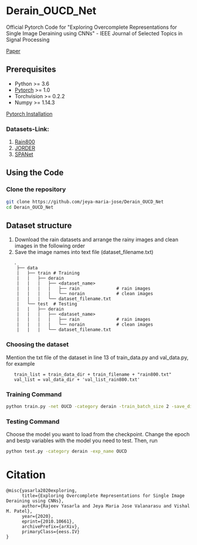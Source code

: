 # Derain_OUCD_Net
Official Pytorch Code for "Exploring Overcomplete Representations for Single Image Deraining using CNNs" - IEEE Journal of Selected Topics in Signal Processing



[Paper](https://arxiv.org/pdf/2010.10661.pdf)

## Prerequisites
- Python >= 3.6  
- [Pytorch](https://pytorch.org/) >= 1.0  
- Torchvision >= 0.2.2  
- Numpy >= 1.14.3

<a href="https://pytorch.org/ "> Pytorch Installation </a>  

### Datasets-Link:

1) [Rain800](https://github.com/hezhangsprinter/ID-CGAN)
2) [JORDER](https://www.icst.pku.edu.cn/struct/Projects/joint_rain_removal.html)
3) [SPANet](https://stevewongv.github.io/derain-project.html)

## Using the Code

### Clone the repository

```bash
git clone https://github.com/jeya-maria-jose/Derain_OUCD_Net
cd Derain_OUCD_Net
```


## Dataset structure

1. Download the rain datasets and arrange the rainy images and clean images in the following order
2. Save the image names into text file (dataset_filename.txt)

```
   .
    ├── data 
    |   ├── train # Training  
    |   |   ├── derain        
    |   |   |   ├── <dataset_name>   
    |   |   |   |   ├── rain              # rain images 
    |   |   |   |   └── norain            # clean images
    |   |   |   └── dataset_filename.txt
    |   └── test  # Testing
    |   |   ├── derain         
    |   |   |   ├── <dataset_name>          
    |   |   |   |   ├── rain              # rain images 
    |   |   |   |   └── norain            # clean images
    |   |   |   └── dataset_filename.txt
```

### Choosing the dataset

Mention the txt file of the dataset in line 13 of train_data.py and val_data.py, for example
```
   train_list = train_data_dir + train_filename + "rain800.txt"
   val_list = val_data_dir + 'val_list_rain800.txt'
``` 
### Training Command 

```bash
python train.py -net OUCD -category derain -train_batch_size 2 -save_dir rain800_OUCD -num_epochs 200
```
### Testing Command 

Choose the model you want to load from the checkpoint. Change the epoch and bestp variables with the model you need to test. Then, run 

```bash
python test.py -category derain -exp_name OUCD

```


# Citation
```
@misc{yasarla2020exploring,
      title={Exploring Overcomplete Representations for Single Image Deraining using CNNs}, 
      author={Rajeev Yasarla and Jeya Maria Jose Valanarasu and Vishal M. Patel},
      year={2020},
      eprint={2010.10661},
      archivePrefix={arXiv},
      primaryClass={eess.IV}
}
```

